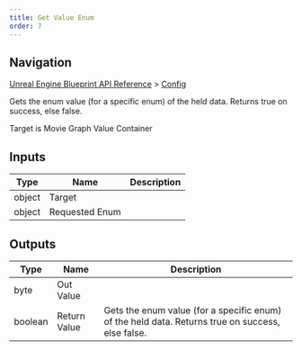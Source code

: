 ```yaml
---
title: Get Value Enum
order: 7
---
```

## Navigation

[Unreal Engine Blueprint API Reference](https://dev.epicgames.com/documentation/en-us/unreal-engine/BlueprintAPI) > [Config](https://dev.epicgames.com/documentation/en-us/unreal-engine/BlueprintAPI/Config)

Gets the enum value (for a specific enum) of the held data. Returns true on success, else false.

Target is Movie Graph Value Container

## Inputs

| Type | Name | Description |
| --- | --- | --- |
| object | Target |  |
| object | Requested Enum |  |

## Outputs

| Type | Name | Description |
| --- | --- | --- |
| byte | Out Value |  |
| boolean | Return Value | Gets the enum value (for a specific enum) of the held data. Returns true on success, else false. |
